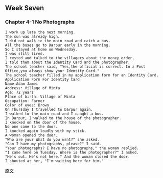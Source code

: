 
## Week Seven
### Chapter 4-1 No Photographs
    I work up late the next morning.
    The sun was already high.
    I did not walk to the main road and catch a bus.
    All the buses go to Darpur early in the morning.
    So I stayed at home on Wednesday.
    I was still tired.
    I rested and talked to the villagers about the money order.
    I told them about the Identity Card and the photographer.
    The school teacher said, "Yes,the official is correct. In a Post Office,you always show your Identity Card."
    The school teacher filled in my application form for an Identity Card.
    Application Form For Identity Card
    Name:Adam Jamei
    Address: Village of Minta
    Age: 72 years
    Place of birth: Village of Minta
    Occupation: Farmer
    Color of eyes: Brown
    On Thursday I travelled to Darpur again.
    I walked to the main road and I caught a bus.
    In Darpur, I walked to the house of the photographer.
    I knocked on the door of the house.
    No one came to the door.
    I knocked again loudly with my stick.
    A woman opened the door.
    "Who are you? What do you want?" she asked.
    "Can I have my photographs, please?" I said.
    "Your photographs? I have no photographs," the woman replied.
    "I came here on Tuesday. Where is the photographer?" I asked.
    "He's out. He's not here." And the woman closed the door.
    I shouted at her, "I'm waiting here for him."
    
[原文](https://hamster.baicizhan.com/react_reading/reading/article/514?ts=1537325755000)
